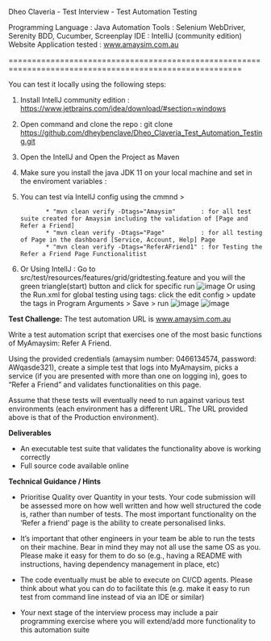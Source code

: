 Dheo Claveria - Test Interview - Test Automation Testing

Programming Language       : Java
Automation Tools           : Selenium WebDriver, Serenity BDD, Cucumber, Screenplay
IDE                        : IntelliJ (community edition)
Website Application tested : www.amaysim.com.au

========================================================================================================

You can test it locally using the following steps:

1. Install IntellJ community edition              : https://www.jetbrains.com/idea/download/#section=windows
2. Open command and clone the repo                : git clone https://github.com/dheybenclave/Dheo_Claveria_Test_Automation_Testing.git
3. Open the IntellJ and Open the Project as Maven
4. Make sure you install the java JDK 11 on your local machine and set in the enviroment variables : 
5. You can test via IntellJ config using the cmmnd > 
        
              * "mvn clean verify -Dtags="Amaysim"       : for all test suite created for Amaysim including the validation of [Page and Refer a Friend]
              * "mvn clean verify -Dtags="Page"          : for all testing of Page in the dashboard [Service, Account, Help] Page 
              * "mvn clean verify -Dtags="ReferAFriend1" : for Testing the Refer a Friend Page Functionalitist 

 6. Or Using IntellJ :
     Go to src/test/resources/features/grid/gridtesting.feature and you will the green triangle(start) button and click for specific run
     ![image](https://github.com/dheybenclave/Dheo_Claveria_Test_Automation_Testing/assets/24590531/eac399d3-a2b7-4f49-9b7c-56238924af1f)
     Or using the Run.xml for global testing using tags: click the edit config > update the tags in Program Arguments > Save > run
     ![image](https://github.com/dheybenclave/Dheo_Claveria_Test_Automation_Testing/assets/24590531/0d13caf5-0e75-4b4c-8392-81ac40ebf7ac)
     ![image](https://github.com/dheybenclave/Dheo_Claveria_Test_Automation_Testing/assets/24590531/7afb9074-4db6-4c5e-b6a5-796d4d33624d)


**Test Challenge:**
The test automation URL is www.amaysim.com.au

Write a test automation script that exercises one of the most basic functions of MyAmaysim:
Refer A Friend.

Using the provided credentials (amaysim number: 0466134574, password: AWqasde321),
create a simple test that logs into MyAmaysim, picks a service (if you are presented with more
than one on logging in), goes to “Refer a Friend” and validates functionalities on this page.

Assume that these tests will eventually need to run against various test environments (each
environment has a different URL. The URL provided above is that of the Production
environment).

**Deliverables**
* An executable test suite that validates the functionality above is working correctly
* Full source code available online

**Technical Guidance / Hints**

* Prioritise Quality over Quantity in your tests. Your code submission will be assessed
more on how well written and how well structured the code is, rather than number of
tests. The most important functionality on the ‘Refer a friend’ page is the ability to
create personalised links.

* It’s important that other engineers in your team be able to run the tests on their
machine. Bear in mind they may not all use the same OS as you. Please make it easy
for them to do so (e.g., having a README with instructions, having dependency
management in place, etc)

* The code eventually must be able to execute on CI/CD agents. Please think about what
you can do to facilitate this (e.g. make it easy to run test from command line instead
of via an IDE or similar)

* Your next stage of the interview process may include a pair programming exercise
where you will extend/add more functionality to this automation suite

   
   
